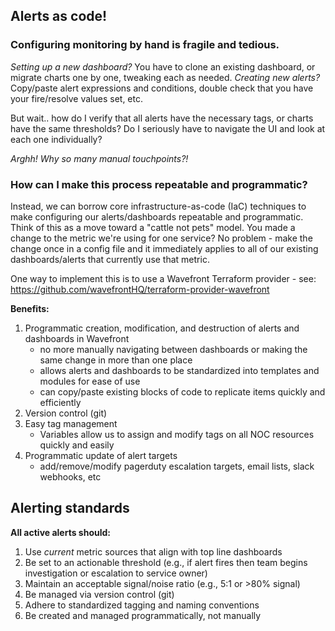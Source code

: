 ## Alerts as code!
### Configuring monitoring by hand is fragile and tedious. 
*Setting up a new dashboard?* You have to clone an existing dashboard, or migrate charts one by one, tweaking each as needed. *Creating new alerts?* Copy/paste alert expressions and conditions, double check that you have your fire/resolve values set, etc. 

But wait.. how do I verify that all alerts have the necessary tags, or charts have the same thresholds? Do I seriously have to navigate the UI and look at each one individually?

*Arghh! Why so many manual touchpoints?!*

### How can I make this process repeatable and programmatic?
Instead, we can borrow core infrastructure-as-code (IaC) techniques to make configuring our alerts/dashboards repeatable and programmatic. Think of this as a move toward a "cattle not pets" model. You made a change to the metric we're using for one service? No problem - make the change once in a config file and it immediately applies to all of our existing dashboards/alerts that currently use that metric. 
 
One way to implement this is to use a Wavefront Terraform provider 
    - see: https://github.com/wavefrontHQ/terraform-provider-wavefront

**Benefits:**
1. Programmatic creation, modification, and destruction of alerts and dashboards in Wavefront
    - no more manually navigating between dashboards or making the same change in more than one place
    - allows alerts and dashboards to be standardized into templates and modules for ease of use
    - can copy/paste existing blocks of code to replicate items quickly and efficiently
2. Version control (git)
3. Easy tag management 
    - Variables allow us to assign and modify tags on all NOC resources quickly and easily
4. Programmatic update of alert targets
    - add/remove/modify pagerduty escalation targets, email lists, slack webhooks, etc

## Alerting standards
**All active alerts should:**
1. Use *current* metric sources that align with top line dashboards
2. Be set to an actionable threshold (e.g., if alert fires then team begins investigation or escalation to service owner)
3. Maintain an acceptable signal/noise ratio (e.g., 5:1 or >80% signal)
4. Be managed via version control (git)
5. Adhere to standardized tagging and naming conventions
6. Be created and managed programmatically, not manually

